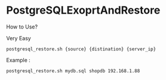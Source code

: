 # PostgreSQLExoprtAndRestore

How to Use?

Very Easy 

```
postgresql_restore.sh {source} {distination} {server_ip}
```

Example :
```
postgresql_restore.sh mydb.sql shopdb 192.168.1.88

```


